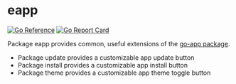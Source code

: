 # eapp

[![Go Reference](https://pkg.go.dev/badge/github.com/eqgo/eapp.svg)](https://pkg.go.dev/github.com/eqgo/eapp)
[![Go Report Card](https://goreportcard.com/badge/github.com/eqgo/eapp)](https://goreportcard.com/report/github.com/eqgo/eapp)

Package eapp provides common, useful extensions of the [go-app package](https://go-app.dev).

* Package update provides a customizable app update button
* Package install provides a customizable app install button
* Package theme provides a customizable app theme toggle button
